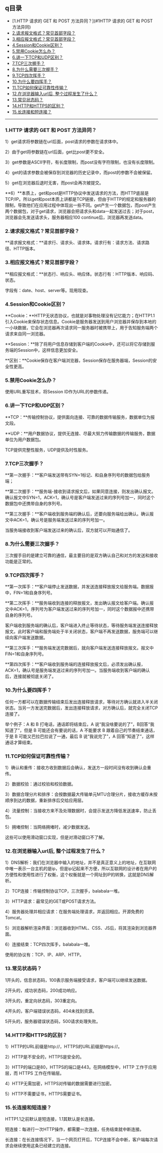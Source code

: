 ## q目录

- [1.HTTP 请求的 GET 和 POST 方法异同？](#1HTTP 请求的 GET 和 POST 方法异同)
- [2.请求报文格式？常见首部字段？](#2请求报文格式常见首部字段)
- [3.相应报文格式？常见首部字段？](#3相应报文格式常见首部字段)
- [4.Session和Cookie区别？](#4Session和Cookie区别)
- [5.禁用Cookie怎么办？](#5禁用Cookie怎么办)
- [6.讲一下TCP和UDP区别？](#6讲一下TCP和UDP区别)
- [7.TCP三次握手？](#7TCP三次握手)
- [8.为什么需要三次握手？](#8为什么需要三次握手)
- [9.TCP四次挥手？](#9TCP四次挥手)
- [10.为什么要四挥手？](#10为什么要四挥手)
- [11.TCP如何保证可靠性传输？](#11TCP如何保证可靠性传输)
- [12.在浏览器输入url后, 整个过程发生了什么？](#12在浏览器输入url后-整个过程发生了什么)
- [13.常见状态码？](#13常见状态码)
- [14.HTTP和HTTPS的区别？](#14HTTP和HTTPS的区别)
- [15.长连接和短连接？](#15长连接和短连接)

---

### 1.HTTP 请求的 GET 和 POST 方法异同？

1）get请求将参数链在url后面，post请求的参数在请求体中。

2）由于get将参数链在url后面，get比post更不安全。

3）get参数是ASCII字符，有长度限制，而post没有字符限制，也没有长度限制。

4）get的请求参数会被保存到浏览器的历史记录中，而post的参数不会被保留。

5）get在浏览器后退时无害，而post会再次被提交。

**6）**本质上，get和post是HTTP协议中发送请求的方法，而HTTP底层是TCP/IP。所以get和post本质上讲都是TCP链接，但由于HTTP的规定和服务器的限制，导致他们在应用过程中体现出一些不同。get产生一个数据包，而post产生两个数据包，对于get请求，浏览器会把请求头和data一起发送过去；对于post，浏览器会先发送请求头，服务器相应100 continue后，浏览器再发送data。

### 2.请求报文格式？常见首部字段？

**请求报文格式：**请求行、请求头、请求体。请求行有：请求方法、请求路径、HTTP版本。

### 3.相应报文格式？常见首部字段？

**相应报文格式：**状态行、响应头、响应体。状态行有：HTTP版本、响应码、状态。

字段有：date、host、server等。现用现查。

### 4.Session和Cookie区别？

**Cookie：**HTTP无状态协议，也就是对事物处理没有记忆能力；在HTTP1.1引入Cookie来保存状态信息。Cookie是服务器发送到用户浏览器并保存到本地的一小块数据，它会在浏览器再次请求同一服务器时被携带上，用于告知服务端两个请求来自同一浏览器。

**Session：**除了将用户信息存储到客户端的Cookie中，还可以将它存储到服务端的Session中，这样信息更加安全。

**区别：**Cookie保存在客户端浏览器，Session保存在服务器端，Session的安全性更高。

### 5.禁用Cookie怎么办？

使用URL重写技术，将Session ID作为URL的参数传递。

### 6.讲一下TCP和UDP区别？

**TCP：**传输控制协议，提供面向连接、可靠的数据传输服务，数据单位为报文段。

**UDP：**用户数据协议，提供无连接、尽最大努力传输数据的传输服务，数据单位为用户数据包。

TCP提供完整性服务，UDP提供及时性服务。

### 7.TCP三次握手？

**第一次握手：**客户端发送带有SYN=1标记、和自身序列号的数据包给服务端；

**第二次握手：**服务端-接收到请求报文后，如果同意连接，则发出确认报文。确认报文中SYN=1，ACK=1，确认号是客户端发送过来的序列号加一，同时这个数据包中还携带自身的序列号。

**第三次握手：**客户端收到服务端的确认后，还要向服务端给出确认。确认报文中ACK=1，确认号是服务端发送过来的序列号加一。

当服务端接收到客户端发送过来的确认后，双方就可以开始通信了。

### 8.为什么需要三次握手？

三次握手目的是建立可靠的通信，最主要目的是双方确认自己和对方的发送和接收功能是正常的。

### 9.TCP四次挥手？

**第一次挥手：**客户端停止发送数据，并发送连接释放报文给服务端。数据报中，FIN=1和自身序列号。

**第二次挥手：**服务端收到连接的释放报文，发出确认报文给客户端。确认报文中ACK=1，序列号为客户端发送过来的序列号加一，同时这个数据报中还携带自身的序列号。

客户端收到服务端的确认后，客户端进入终止等待状态，等待服务端发送连接释放报文。此时客户端和服务端处于半关闭状态，客户端不再发送数据，服务端可以继续向客户端发送数据。

**第三次挥手：**服务端发送完数据后，就向客户端发送连接释放报文。报文中FIN=1和自身序列号。

**第四次挥手：**客户端收到服务端的连接释放报文后，必须发出确认报，ACK=1，确认号是服务端发送过来的序列号加一。当服务端收到客户端的确认后，连接就被彻底关闭了。

### 10.为什么要四挥手？

任何一方都可以在数据传输结束后发出连接释放请求，等待对方确认就进入半关闭状态。当另一方发送完数据后，发出连接释放请求，对方确认后，就完全关闭TCP连接了。

举个例子：A 和 B 打电话，通话即将结束后，A 说“我没啥要说的了”，B回答“我知道了”，但是 B 可能还会有要说的话，A 不能要求 B 跟着自己的节奏结束通话，于是 B 可能又巴拉巴拉说了一通，最后 B 说“我说完了”，A 回答“知道了”，这样通话才算结束。

### 11.TCP如何保证可靠性传输？

1）确认和重传：接收方收到数据后会确认，发送方一段时间没有收到确认会重传。

2）数据校验：通过校验和校验数据。

3）数据合理分片和排序：会按数据最大传输单元MTU合理分片，接收方缓存未按顺序到达的数据，重新排序后交给应用层。

4）流量控制：当接收方来不及处理数据时，会提示发送方降低发送速率，防止丢包。

5）拥堵控制：当网络拥堵时，减少数据发送。

这些可以使用滑动窗口实现，但是对滑动窗口不了解。

### 12.在浏览器输入url后, 整个过程发生了什么？

1）DNS解析：我们在浏览器中输入的地址，并不是真正意义上的地址，在互联网中唯一表示一台主机的是ip，但是ip记起来不方便，所以互联网的设计者在用户的方便性和使用性进行了权衡，这个权衡就是一个网址到IP的转换，这就是DNS解析。

2）TCP连接：传输控制协议TCP，三次握手，balabala一堆。

3）HTTP请求：最常见的GET或POST请求方法。

4）服务器处理并相应请求：在服务端处理请求，并返回相应。开源免费的Tomcat。

5）浏览器解析渲染界面：浏览器收到HTML、CSS、JS后，将其渲染到浏览器界面。

6）连接结束：TCP四次挥手，balabala一堆。

使用的协议有：TCP、IP、ARP、HTTP。

### 13.常见状态码？

1开头的，信息状态码，100表示服务端接受请求，客户端可以继续发送数据。

2开头的，成功状态码，200成功响应。

3开头的，重定向状态码，303重定向。

4开头的，客户端错误状态码，404未找到资源。

5开头的，服务器错误状态码，500请求处理失败。

### 14.HTTP和HTTPS的区别？

1）HTTP的URL前缀是http://，HTTPS的URL前缀是https://。

2）HTTP是不安全的，HTTPS是安全的。

3）HTTP的端口是80，HTTPS的端口是443。在网络模型中，HTTP 工作于应用层，而 HTTPS 工作在传输层。

4）HTTP无需加密，HTTPS对传输的数据需要进行加密。

5）HTTP不需要证书，HTTPS需要证书。

### 15.长连接和短连接？

HTTP1.1之前默认是短连接，1.1其默认是长连接。

短连接：每进行一次HTTP操作，都需要一次连接，任务结束就中断连接。

长连接：在长连接情况下，当一个网页打开后，TCP连接不会中断，客户端每次请求会继续使用这条已经建立的连接。